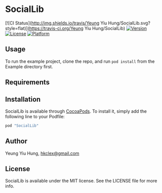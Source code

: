 # SocialLib

[![CI Status](http://img.shields.io/travis/Yeung Yiu Hung/SocialLib.svg?style=flat)](https://travis-ci.org/Yeung Yiu Hung/SocialLib)
[![Version](https://img.shields.io/cocoapods/v/SocialLib.svg?style=flat)](http://cocoapods.org/pods/SocialLib)
[![License](https://img.shields.io/cocoapods/l/SocialLib.svg?style=flat)](http://cocoapods.org/pods/SocialLib)
[![Platform](https://img.shields.io/cocoapods/p/SocialLib.svg?style=flat)](http://cocoapods.org/pods/SocialLib)

## Usage

To run the example project, clone the repo, and run `pod install` from the Example directory first.

## Requirements

## Installation

SocialLib is available through [CocoaPods](http://cocoapods.org). To install
it, simply add the following line to your Podfile:

```ruby
pod "SocialLib"
```

## Author

Yeung Yiu Hung, hkclex@gmail.com

## License

SocialLib is available under the MIT license. See the LICENSE file for more info.
